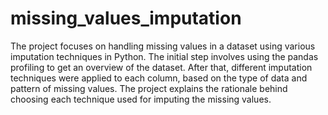 # missing_values_imputation
The project focuses on handling missing values in a dataset using various imputation techniques in Python. The initial step involves using the pandas profiling to get an overview of the dataset. After that, different imputation techniques were applied to each column, based on the type of data and pattern of missing values. The project explains the rationale behind choosing each technique used for imputing the missing values.
